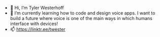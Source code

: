 - 👋 Hi, I’m Tyler Westerhoff
- 🌱 I’m currently learning how to code and design voice apps. I want to build a future where voice is one of the main ways in which humans interface with devices!
- 📫 https://linktr.ee/twester

<!---
twesterr/twesterr is a ✨ special ✨ repository because its `README.md` (this file) appears on your GitHub profile.
You can click the Preview link to take a look at your changes.
--->
